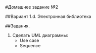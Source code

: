 #Домашнее задание №2

##Вариант 1.d. Электронная библиотека

##Задания.
1. Сделать UML диаграммы:
	- Use case
	- Sequence

